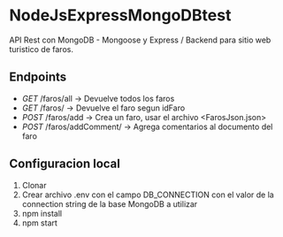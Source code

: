 # NodeJsExpressMongoDBtest

API Rest con MongoDB - Mongoose y Express / Backend para sitio web turistico de faros.

## Endpoints
- *GET* /faros/all -> Devuelve todos los faros
- *GET* /faros/<idFaro> -> Devuelve el faro segun idFaro
- *POST* /faros/add -> Crea un faro, usar el archivo <FarosJson.json>
- *POST* /faros/addComment/<idFaro> -> Agrega comentarios al documento del faro

## Configuracion local
1. Clonar
2. Crear archivo .env con el campo DB_CONNECTION con el valor de la connection string de la base MongoDB a utilizar
3. npm install
4. npm start
